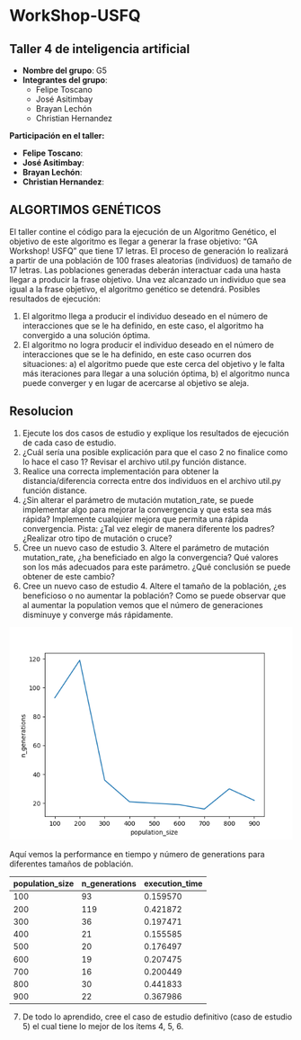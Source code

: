 # WorkShop-USFQ
## Taller 4 de inteligencia artificial

- **Nombre del grupo**: G5
- **Integrantes del grupo**:
  * Felipe Toscano
  * José Asitimbay
  * Brayan Lechón
  * Christian Hernandez

**Participación en el taller:**
  * **Felipe Toscano**: 
  * **José Asitimbay**: 
  * **Brayan Lechón**: 
  * **Christian Hernandez**: 


## ALGORTIMOS GENÉTICOS
El taller contine el código para la ejecución 
de un Algoritmo Genético, el objetivo de este algoritmo es llegar a generar la frase objetivo: “GA Workshop! USFQ” que tiene 17 letras. El
proceso de generación lo realizará a partir de 
una población de 100 frases aleatorias (individuos) de tamaño de 17 letras. Las poblaciones generadas deberán interactuar cada una
hasta llegar a producir la frase objetivo. Una 
vez alcanzado un individuo que sea igual a la frase objetivo, el algoritmo genético se detendrá.
Posibles resultados de ejecución:
1. El algoritmo llega a producir el individuo deseado en el número de interacciones que se le
ha definido, en este caso, el algoritmo ha convergido a una solución óptima.
2. El algoritmo no logra producir el individuo deseado en el número de interacciones que se
le ha definido, en este caso ocurren dos 
   situaciones: 
a) el algoritmo puede que este cerca del objetivo y le falta más iteraciones para llegar a una solución óptima, 
b) el algoritmo nunca puede converger y en lugar de acercarse al objetivo se aleja.



## Resolucion
1. Ejecute los dos casos de estudio y explique los resultados de ejecución de cada caso de
estudio.
2. ¿Cuál sería una posible explicación para que el caso 2 no finalice como lo hace el caso 1?
Revisar el archivo util.py función distance.
3. Realice una correcta implementación para 
   obtener la distancia/diferencia correcta entre dos individuos en el archivo util.py función distance.
4. ¿Sin alterar el parámetro de mutación mutation_rate, se puede implementar algo para
mejorar la convergencia y que esta sea más rápida? Implemente cualquier mejora que
permita una rápida convergencia. Pista: ¿Tal vez elegir de manera diferente los padres?
¿Realizar otro tipo de mutación o cruce?
5. Cree un nuevo caso de estudio 3. Altere el parámetro de mutación mutation_rate, ¿ha beneficiado en algo la convergencia? Qué valores son los más adecuados para este
parámetro. ¿Qué conclusión se puede obtener de este cambio?
6. Cree un nuevo caso de estudio 4. Altere el tamaño de la población, ¿es beneficioso o no
aumentar la población?
Como se puede observar que al aumentar la population vemos que el número de generaciones disminuye y converge más rápidamente.

![](Taller4/AlgoritmosGeneticos/images/population_vs_ngenerations.png)

Aquí vemos la performance en tiempo y número de generations para diferentes tamaños de población.


| population_size | n_generations | execution_time |
|-----------------|---------------|----------------|
|             100 |            93 |       0.159570 |
|             200 |           119 |       0.421872 |
|             300 |            36 |       0.197471 |
|             400 |            21 |       0.155585 |
|             500 |            20 |       0.176497 |
|             600 |            19 |       0.207475 |
|             700 |            16 |       0.200449 |
|             800 |            30 |       0.441833 |
|             900 |            22 |       0.367986 |


7. De todo lo aprendido, cree el caso de estudio definitivo (caso de estudio 5) el cual tiene lo
mejor de los ítems 4, 5, 6.


